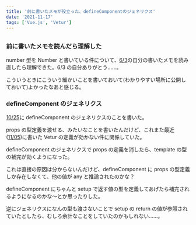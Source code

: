 ```yaml
---
title: '前に書いたメモが役立った、defineComponentのジェネリクス'
date: '2021-11-17'
tags: ['Vue.js', 'Vetur']
---
```


##

### 前に書いたメモを読んだら理解した

number 型を Number と書いている件について、[6/3](/posts/2021-06-03/)の自分の書いたメモを読み直したら理解できた。6/3 の自分ありがとう……。

こういうときにこういう細かいことを書いておいて(わかりやすい場所に公開しておいて)よかったなあと感じる。

### defineComponent のジェネリクス

[10/25](/posts/2021-100-25/)に defineComponent のジェネリクスのことを書いた。

props の型定義を渡せる、みたいなことを書いたんだけど、これまた最近([11/05](/posts/2021-11-05/))に書いた Vetur の定義が効かない件に関係していた。

defineComponent のジェネリクスで props の定義を消したら、template の型の補完が効くようになった。

これは直接の原因は分からないんだけど、defineComponent に props の型定義しか存在しなくて、他の値が any と推論されたのかな？

defineComponent にちゃんと setup で返す値の型を定義してあげたら補完されるようになるのかな〜とか思ったりした。

逆にジェネリクスになんの型も渡さないことで setup の return の値が参照されていたとしたら、むしろ余計なことをしていたのかもしれない……。
